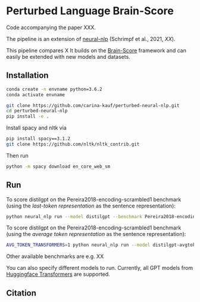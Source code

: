
# Perturbed Language Brain-Score

Code accompanying the paper XXX.

The pipeline is an extension of [neural-nlp](https://github.com/mschrimpf/neural-nlp) (Schrimpf et al., 2021, *XX*).

This pipeline compares X
It builds on the [Brain-Score](www.Brain-Score.org) framework and can easily be extended with new models and datasets.

## Installation
```bash
conda create -n envname python=3.6.2
conda activate envname

git clone https://github.com/carina-kauf/perturbed-neural-nlp.git
cd perturbed-neural-nlp
pip install -e .
```
Install spacy and nltk via
```bash
pip install spacy==3.1.2
git clone https://github.com/nltk/nltk_contrib.git
```
Then run 
```bash
python -m spacy download en_core_web_sm
```

## Run
To score distilgpt on the Pereira2018-encoding-scrambled1 benchmark (using the *last-token representation* as the sentence representation):

```bash
python neural_nlp run --model distilgpt --benchmark Pereira2018-encoding-scrambled1 --log_level DEBUG
```

To score distilgpt on the Pereira2018-encoding-scrambled1 benchmark (using the *average token representation* as the sentence representation):

```bash
AVG_TOKEN_TRANSFORMERS=1 python neural_nlp run --model distilgpt-avgtoken --benchmark Pereira2018-encoding-scrambled1 --log_level DEBUG
```

Other available benchmarks are e.g. XX

You can also specify different models to run. Currently, all GPT models from [Huggingface Transformers](https://huggingface.co/transformers/) are supported.

## Citation


```
